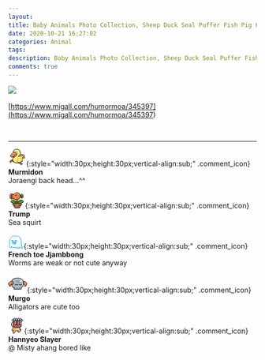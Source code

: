 ```yaml
---
layout: 
title: Baby Animals Photo Collection, Sheep Duck Seal Puffer Fish Pig Fox Panda Deer Elephant Giraffe Crocodile Penguin Beluga Snake Hedgehog Hamster Sloth
date: 2020-10-21 16:27:02
categories: Animal
tags: 
description: Baby Animals Photo Collection, Sheep Duck Seal Puffer Fish Pig Fox Panda Deer Elephant Giraffe Crocodile Penguin Beluga Snake Hedgehog Hamster Sloth
comments: true
---
```


![](https://blog.kakaocdn.net/dn/D5Jbx/btqLuBtjROu/pCdyKrkbLv5r466FRKDjbK/img.jpg)

[https://www.migall.com/humormoa/345397](<https://www.migall.com/humormoa/345397>)

​

* * *

![comment](/assets/character/duck.png){:style="width:30px;height:30px;vertical-align:sub;" .comment_icon} **Murmidon**  
Joraengi back head...^^   
  
![comment](/assets/character/plant.png){:style="width:30px;height:30px;vertical-align:sub;" .comment_icon} **Trump**  
Sea squirt   
  
![comment](/assets/character/ghost.png){:style="width:30px;height:30px;vertical-align:sub;" .comment_icon} **French toe Jjambbong**  
Worms are weak or not cute anyway   
  
![comment](/assets/character/skull.png){:style="width:30px;height:30px;vertical-align:sub;" .comment_icon} **Murgo**  
Alligators are cute too   
  
![comment](/assets/character/mask.png){:style="width:30px;height:30px;vertical-align:sub;" .comment_icon} **Hannyeo Slayer**  
@ Misty ahang bored like  
  

